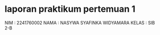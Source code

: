 # laporan praktikum pertemuan 1
NIM     : 2241760002
NAMA    : NASYWA SYAFINKA WIDYAMARA
KELAS   : SIB 2-B